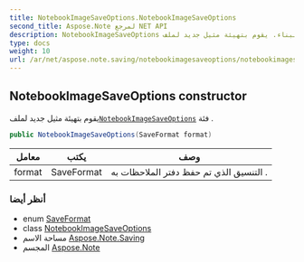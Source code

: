 ```yaml
---
title: NotebookImageSaveOptions.NotebookImageSaveOptions
second_title: Aspose.Note لمرجع NET API
description: NotebookImageSaveOptions البناء. يقوم بتهيئة مثيل جديد لملفNotebookImageSaveOptions فئة .
type: docs
weight: 10
url: /ar/net/aspose.note.saving/notebookimagesaveoptions/notebookimagesaveoptions/
---
```

## NotebookImageSaveOptions constructor

يقوم بتهيئة مثيل جديد لملف[`NotebookImageSaveOptions`](../) فئة .

```csharp
public NotebookImageSaveOptions(SaveFormat format)
```

| معامل | يكتب | وصف |
| --- | --- | --- |
| format | SaveFormat | التنسيق الذي تم حفظ دفتر الملاحظات به . |

### أنظر أيضا

* enum [SaveFormat](../../../aspose.note/saveformat/)
* class [NotebookImageSaveOptions](../)
* مساحة الاسم [Aspose.Note.Saving](../../notebookimagesaveoptions/)
* المجسم [Aspose.Note](../../../)


